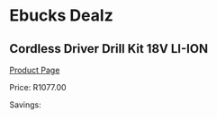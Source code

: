
# Ebucks Dealz
## Cordless Driver Drill Kit 18V LI-ION
[Product Page](https://www.ebucks.com/web/shop/productSelected.do?prodId=1200607218&catId=717324798)

Price: R1077.00

Savings: 


	
